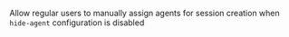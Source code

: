 Allow regular users to manually assign agents for session creation when `hide-agent` configuration is disabled
